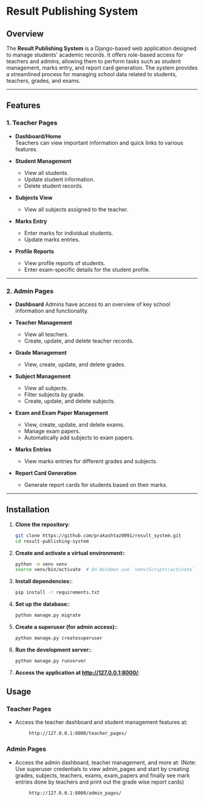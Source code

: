 # Result Publishing System

## Overview

The **Result Publishing System** is a Django-based web application designed to manage students' academic records. It offers role-based access for teachers and admins, allowing them to perform tasks such as student management, marks entry, and report card generation. The system provides a streamlined process for managing school data related to students, teachers, grades, and exams.

---

## Features

### 1. Teacher Pages

- **Dashboard/Home**  
  Teachers can view important information and quick links to various features.
- **Student Management**
  - View all students.
  - Update student information.
  - Delete student records.
- **Subjects View**
  - View all subjects assigned to the teacher.
- **Marks Entry**

  - Enter marks for individual students.
  - Update marks entries.

- **Profile Reports**
  - View profile reports of students.
  - Enter exam-specific details for the student profile.

---

### 2. Admin Pages

- **Dashboard**
  Admins have access to an overview of key school information and functionality.

- **Teacher Management**

  - View all teachers.
  - Create, update, and delete teacher records.

- **Grade Management**

  - View, create, update, and delete grades.

- **Subject Management**

  - View all subjects.
  - Filter subjects by grade.
  - Create, update, and delete subjects.

- **Exam and Exam Paper Management**

  - View, create, update, and delete exams.
  - Manage exam papers.
  - Automatically add subjects to exam papers.

- **Marks Entries**

  - View marks entries for different grades and subjects.

- **Report Card Generation**
  - Generate report cards for students based on their marks.

---

## Installation

1. **Clone the repository**:

   ```bash
   git clone https://github.com/prakashtaz0091/result_system.git
   cd result-publishing-system
   ```

2. **Create and activate a virtual environment:**:

   ```bash
   python -m venv venv
   source venv/bin/activate  # On Windows use `venv\Scripts\activate`
   ```

3. **Install dependencies:**:
   ```bash
   pip install -r requirements.txt
   ```
4. **Set up the database:**:

   ```bash
   python manage.py migrate
   ```

5. **Create a superuser (for admin access):**:

   ```bash
   python manage.py createsuperuser
   ```

6. **Run the development server:**:

   ```bash
   python manage.py runserver
   ```

7. **Access the application at http://127.0.0.1:8000/**:

## Usage

### Teacher Pages

- Access the teacher dashboard and student management features at:

  ```bash
       http://127.0.0.1:8000/teacher_pages/
  ```

### Admin Pages

- Access the admin dashboard, teacher management, and more at: (Note: Use superuser credentials to view admin_pages and start by creating grades, subjects, teachers, exams, exam_papers and finally see mark entries done by teachers and print out the grade wise report cards)

  ```bash
       http://127.0.0.1:8000/admin_pages/
  ```
